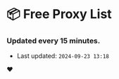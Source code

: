 # :package: Free Proxy List
### Updated every 15 minutes.

- Last updated: `2024-09-23 13:18`

:heart:
